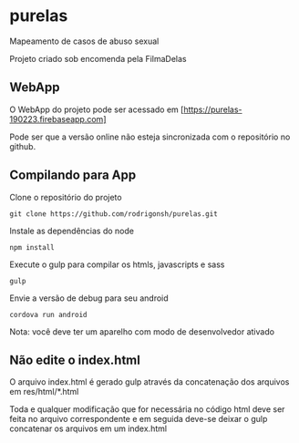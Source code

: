 # purelas

Mapeamento de casos de abuso sexual

Projeto criado sob encomenda pela FilmaDelas

## WebApp

O WebApp do projeto pode ser acessado em
[https://purelas-190223.firebaseapp.com]

Pode ser que a versão online não esteja sincronizada
com o repositório no github.

## Compilando para App

Clone o repositório do projeto

    git clone https://github.com/rodrigonsh/purelas.git

Instale as dependências do node

    npm install

Execute o gulp para compilar os htmls, javascripts e sass

    gulp

Envie a versão de debug para seu android

    cordova run android

Nota: você deve ter um aparelho com modo de desenvolvedor ativado

## Não edite o index.html

O arquivo index.html é gerado gulp através da concatenação dos arquivos em
res/html/\*.html

Toda e qualquer modificação que for necessária no código html deve ser
feita no arquivo correspondente e em seguida deve-se deixar o gulp concatenar
os arquivos em um index.html
